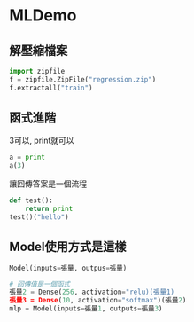 # MLDemo

## 解壓縮檔案

```python
import zipfile
f = zipfile.ZipFile("regression.zip")
f.extractall("train")
```

## 函式進階

3可以, print就可以

```python
a = print
a(3)
```

讓回傳答案是一個流程

```python
def test():
    return print
test()("hello")
```

## Model使用方式是這樣

```python
Model(inputs=張量, outpus=張量)
```

```python
# 回傳值是一個函式
張量2 = Dense(256, activation="relu)(張量1)
張量3 = Dense(10, activation="softmax")(張量2)
mlp = Model(inputs=張量1, outputs=張量3)
```


